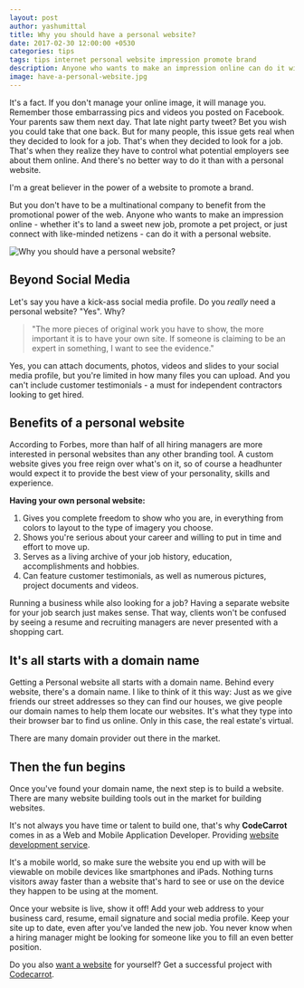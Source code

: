 ```yaml
---
layout: post
author: yashumittal
title: Why you should have a personal website?
date: 2017-02-30 12:00:00 +0530
categories: tips
tags: tips internet personal website impression promote brand
description: Anyone who wants to make an impression online can do it with a personal website. Anyone who wants to make an impression online - whether it's to land a sweet new job, promote a pet project, or just connect
image: have-a-personal-website.jpg
---
```


It's a fact. If you don't manage your online image, it will manage you. Remember those embarrassing pics and videos you posted on Facebook. Your parents saw them next day. That late night party tweet? Bet you wish you could take that one back. But for many people, this issue gets real when they decided to look for a job. That's when they decided to look for a job. That's when they realize they have to control what potential employers see about them online. And there's no better way to do it than with a personal website.

I'm a great believer in the power of a website to promote a brand.

But you don't have to be a multinational company to benefit from the promotional power of the web. Anyone who wants to make an impression online - whether it's to land a sweet new job, promote a pet project, or just connect with like-minded netizens - can do it with a personal website.

![Why you should have a personal website?](//cdn.codecarrot.net/images/lady-working-illustration.png)

## Beyond Social Media

Let's say you have a kick-ass social media profile. Do you _really_ need a personal website? "Yes".
Why?

<blockquote>
"The more pieces of original work you have to show, the more important it is to have your own site. If someone is claiming to be an expert in something, I want to see the evidence."
</blockquote>

Yes, you can attach documents, photos, videos and slides to your social media profile, but you're limited in how many files you can upload. And you can't include customer testimonials - a must for independent contractors looking to get hired.

## Benefits of a personal website

According to Forbes, more than half of all hiring managers are more interested in personal websites than any other branding tool. A custom website gives you free reign over what's on it, so of course a headhunter would expect it to provide the best view of your personality, skills and experience.

**Having your own personal website:**

1.  Gives you complete freedom to show who you are, in everything from colors to layout to the type of imagery you choose.
2.  Shows you're serious about your career and willing to put in time and effort to move up.
3.  Serves as a living archive of your job history, education, accomplishments and hobbies.
4.  Can feature customer testimonials, as well as numerous pictures, project documents and videos.

Running a business while also looking for a job? Having a separate website for your job search just makes sense. That way, clients won't be confused by seeing a resume and recruiting managers are never presented with a shopping cart.

## It's all starts with a domain name

Getting a Personal website all starts with a domain name. Behind every website, there's a domain name. I like to think of it this way: Just as we give friends our street addresses so they can find our houses, we give people our domain names to help them locate our websites. It's what they type into their browser bar to find us online. Only in this case, the real estate's virtual.

There are many domain provider out there in the market.

## Then the fun begins

Once you've found your domain name, the next step is to build a website. There are many website building tools out in the market for building websites.

It's not always you have time or talent to build one, that's why **CodeCarrot** comes in as a Web and Mobile Application Developer. Providing [website development service](//codecarrot.net/).

It's a mobile world, so make sure the website you end up with will be viewable on mobile devices like smartphones and iPads. Nothing turns visitors away faster than a website that's hard to see or use on the device they happen to be using at the moment.

Once your website is live, show it off! Add your web address to your business card, resume, email signature and social media profile. Keep your site up to date, even after you've landed the new job. You never know when a hiring manager might be looking for someone like you to fill an even better position.

Do you also [want a website](//codecarrot.net) for yourself? Get a successful project with [Codecarrot](//codecarrot.net).
